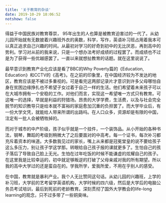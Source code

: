```yaml
---
title: '关于教育的杂谈'
date: 2019-10-29 18:06:52
notshow: false
---
```


得益于中国民族对教育尊崇， 95年出生的人也算是被教育迫害过的一代了。从幼儿园开始就有无数披着兴趣班外衣的奥数，科学，写作，英语补习班占用着我本可以真正追求自己兴趣的时间。从最初对学习的好奇到初中的无比厌恶，再到高中的势利。学习对从前的我来说，只是一个想办法考好成绩的过程罢了。而成绩也不过是为了获得一些优越感罢了。一直以来就想扯教育的话题。就在这里说说了。

最早意识到教育产业化应该是看了BBC的Why Poverty篇的《Education, Education》和CCTV的《高考》。在之前的印象里，在中国经济较为不发达的地区，教育应该是不被过多重视的。可是看完这两部记录片才意识到许多父母哪怕自身在贫困边缘挣扎也不希望子女过着于自己一样的生活。他们希望着未来孩子可以在大城市拥有一个安稳的工作。对他们而言，实现这一希望唯一方式只有教育。可这唯一的选择，早就是利益的狩猎场。昂贵的大学学费，生活费，以及与社会完全脱节的知识教导只是给本就不富裕的家庭愈加沉重的负担罢了。而大学毕业后，有一份大学文凭，就能给人带来所谓的出路吗。在人口众多，资源却是有限的中国，注定有一批人会被牺牲掉的。

而对于城市的中产阶级，孩子似乎就是一个挂件，一个装饰品。从小开始的各种书法，钢琴，舞蹈的考级到稍微大了之后要面对的中高考。每一个证书，每次补习都充斥着资本的味道。大多数我见过的家长，嘴上从来都是冠冕堂皇的说不要给孩子这么多压力，别让孩子学这学那。转眼给自己孩子报的课就更多了。生怕自己的孩子落后了导致自己脸上无光。生怕在过年吃饭的时候不能谦虚的炫耀自己的孩子。在这里我是比较幸运的，初中就足够叛逆的打破了父母亲戚对我的所有期望。所以我的高中大学过的还是蛮自在的。学我所学，爱我所爱，不用在乎别人的感受。

在中国，教育就是暴利产业。我个人无比赞同这句话。从幼儿园的兴趣班，上学的补习班，大学前的艺考留学英语机构，大学时候的四六级，然后是大学后的电脑公务员考试培训，最后到死前的老龄教育。深刻贯彻了国外大学教会的life-long learning的观念，只不过多带了一些铜臭味。
